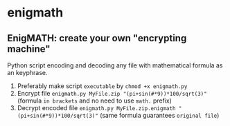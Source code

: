 # enigmath
## EnigMATH: create your own "encrypting machine"

Python script encoding and decoding any file with mathematical formula as an keyphrase.

1. Preferably make script `executable` by `chmod +x enigmath.py`
2. Encrypt file `enigmath.py MyFile.zip "(pi+sin(#*9))*100/sqrt(3)"` (formula `in brackets` and no need to use `math.` prefix)
3. Decrypt encoded file `enigmath.py MyFile.zip.enigmath "(pi+sin(#*9))*100/sqrt(3)"` (same formula guarantees `original file`)

